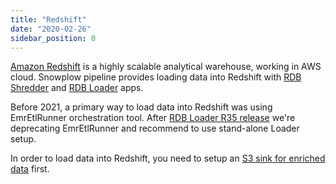 ```yaml
---
title: "Redshift"
date: "2020-02-26"
sidebar_position: 0
---
```


[Amazon Redshift](https://aws.amazon.com/redshift/) is a highly scalable analytical warehouse, working in AWS cloud. Snowplow pipeline provides loading data into Redshift with [RDB Shredder](/docs/pipeline-components-and-applications/loaders-storage-targets/snowplow-rdb-loader-3-0-0/previous-versions/snowplow-rdb-loader/rdb-shredder-configuration-reference/) and [RDB Loader](/docs/getting-started-on-snowplow-open-source/setup-snowplow-on-aws/setup-destinations/setup-redshift/rdb-loader-1-1-0/) apps.

Before 2021, a primary way to load data into Redshift was using EmrEtlRunner orchestration tool. After [RDB Loader R35 release](/docs/pipeline-components-and-applications/loaders-storage-targets/snowplow-rdb-loader-3-0-0/previous-versions/snowplow-rdb-loader/upgrade-guides/r35-upgrade-guide/#new-configuration-file) we're deprecating EmrEtlRunner and recommend to use stand-alone Loader setup.

In order to load data into Redshift, you need to setup an [S3 sink for enriched data](/docs/getting-started-on-snowplow-open-source/setup-snowplow-on-aws/setup-destinations/load-data-to-s3/) first.
